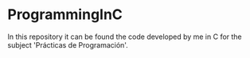 # ProgrammingInC

In this repository it can be found the code developed by me in C for the subject 'Prácticas de Programación'.
